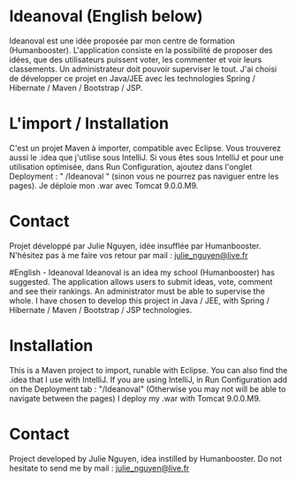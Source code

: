 # Ideanoval (English below)
Ideanoval est une idée proposée par mon centre de formation (Humanbooster). L'application consiste en la possibilité de proposer des idées, que des utilisateurs puissent voter, les commenter et voir leurs classements. Un administrateur doit pouvoir superviser le tout.
J'ai choisi de développer ce projet en Java/JEE avec les technologies Spring / Hibernate / Maven / Bootstrap / JSP.

# L'import / Installation
C'est un projet Maven à importer, compatible avec Eclipse. Vous trouverez aussi le .idea que j'utilise sous IntelliJ. 
Si vous êtes sous IntelliJ et pour une utilisation optimisée, dans Run Configuration, ajoutez dans l'onglet Deployment : " /Ideanoval " 
(sinon vous ne pourrez pas naviguer entre les pages).
Je déploie mon .war avec Tomcat 9.0.0.M9.

# Contact
Projet développé par Julie Nguyen, idée insufflée par Humanbooster.
N'hésitez pas à me faire vos retour par mail : julie_nguyen@live.fr

#English - Ideanoval
Ideanoval is an idea my school (Humanbooster) has suggested. The application allows users to submit ideas, vote, comment and see their rankings. An administrator must be able to supervise the whole.
I have chosen to develop this project in Java / JEE, with Spring / Hibernate / Maven / Bootstrap / JSP technologies. 

# Installation
This is a Maven project to import, runable with Eclipse. You can also find the .idea that I use with IntelliJ. 
If you are using IntelliJ, in Run Configuration add on the Deployment tab : "/Ideanoval" (Otherwise you may not will be able to navigate between the pages)
I deploy my .war with Tomcat 9.0.0.M9.

# Contact
Project developed by Julie Nguyen, idea instilled by Humanbooster.
Do not hesitate to send me by mail : julie_nguyen@live.fr
